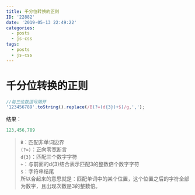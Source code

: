 ```yaml
---
title: 千分位转换的正则
ID: '22882'
date: '2019-05-13 22:49:22'
categories:
  - posts
  - js-css
tags:
  - posts
  - js-css
---
```


# 千分位转换的正则

``` js 
//每三位数逗号隔开
'123456789'.toString().replace(/B(?=(d{3})+$)/g,',');  
```

结果：

``` js 
123,456,789 
```

> `B`：匹配非单词边界  
> `(?=)`：正向零宽断言  
> `d{3}`：匹配三个数字字符  
> `+`：与前面的d{3}结合表示匹配3的整数倍个数字字符  
> `$`：字符串结尾  
> 所以合起来的意思就是：匹配单词中的某个位置，这个位置之后的字符全部为数字，且出现次数是3的整数倍。
 
 
 
 
